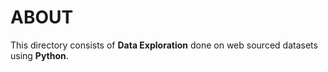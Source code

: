 # ABOUT
This directory consists of **Data Exploration** done on web sourced datasets using **Python**.